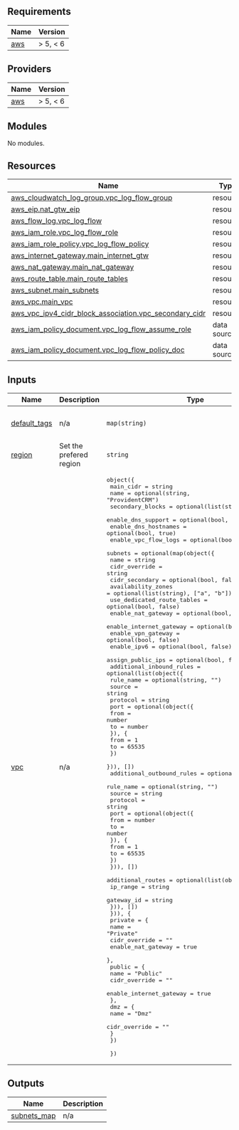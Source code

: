 <!-- BEGIN_TF_DOCS -->
## Requirements

| Name | Version |
|------|---------|
| <a name="requirement_aws"></a> [aws](#requirement\_aws) | > 5, < 6 |

## Providers

| Name | Version |
|------|---------|
| <a name="provider_aws"></a> [aws](#provider\_aws) | > 5, < 6 |

## Modules

No modules.

## Resources

| Name | Type |
|------|------|
| [aws_cloudwatch_log_group.vpc_log_flow_group](https://registry.terraform.io/providers/hashicorp/aws/latest/docs/resources/cloudwatch_log_group) | resource |
| [aws_eip.nat_gtw_eip](https://registry.terraform.io/providers/hashicorp/aws/latest/docs/resources/eip) | resource |
| [aws_flow_log.vpc_log_flow](https://registry.terraform.io/providers/hashicorp/aws/latest/docs/resources/flow_log) | resource |
| [aws_iam_role.vpc_log_flow_role](https://registry.terraform.io/providers/hashicorp/aws/latest/docs/resources/iam_role) | resource |
| [aws_iam_role_policy.vpc_log_flow_policy](https://registry.terraform.io/providers/hashicorp/aws/latest/docs/resources/iam_role_policy) | resource |
| [aws_internet_gateway.main_internet_gtw](https://registry.terraform.io/providers/hashicorp/aws/latest/docs/resources/internet_gateway) | resource |
| [aws_nat_gateway.main_nat_gateway](https://registry.terraform.io/providers/hashicorp/aws/latest/docs/resources/nat_gateway) | resource |
| [aws_route_table.main_route_tables](https://registry.terraform.io/providers/hashicorp/aws/latest/docs/resources/route_table) | resource |
| [aws_subnet.main_subnets](https://registry.terraform.io/providers/hashicorp/aws/latest/docs/resources/subnet) | resource |
| [aws_vpc.main_vpc](https://registry.terraform.io/providers/hashicorp/aws/latest/docs/resources/vpc) | resource |
| [aws_vpc_ipv4_cidr_block_association.vpc_secondary_cidr](https://registry.terraform.io/providers/hashicorp/aws/latest/docs/resources/vpc_ipv4_cidr_block_association) | resource |
| [aws_iam_policy_document.vpc_log_flow_assume_role](https://registry.terraform.io/providers/hashicorp/aws/latest/docs/data-sources/iam_policy_document) | data source |
| [aws_iam_policy_document.vpc_log_flow_policy_doc](https://registry.terraform.io/providers/hashicorp/aws/latest/docs/data-sources/iam_policy_document) | data source |

## Inputs

| Name | Description | Type | Default | Required |
|------|-------------|------|---------|:--------:|
| <a name="input_default_tags"></a> [default\_tags](#input\_default\_tags) | n/a | `map(string)` | <pre>{<br>  "module": "Network"<br>}</pre> | no |
| <a name="input_region"></a> [region](#input\_region) | Set the prefered region | `string` | `"eu-west-1"` | no |
| <a name="input_vpc"></a> [vpc](#input\_vpc) | n/a | <pre>object({<br>    main_cidr            = string<br>    name                 = optional(string, "ProvidentCRM")<br>    secondary_blocks     = optional(list(string), [])<br>    enable_dns_support   = optional(bool, true)<br>    enable_dns_hostnames = optional(bool, true)<br>    enable_vpc_flow_logs = optional(bool, true)<br>    subnets = optional(map(object({<br>      name                       = string<br>      cidr_override              = string<br>      cidr_secondary             = optional(bool, false)<br>      availability_zones         = optional(list(string), ["a", "b"])<br>      use_dedicated_route_tables = optional(bool, false)<br>      enable_nat_gateway         = optional(bool, false)<br>      enable_internet_gateway    = optional(bool, false)<br>      enable_vpn_gateway         = optional(bool, false)<br>      enable_ipv6                = optional(bool, false)<br>      assign_public_ips          = optional(bool, false)<br>      additional_inbound_rules = optional(list(object({<br>        rule_name = optional(string, "")<br>        source    = string<br>        protocol  = string<br>        port = optional(object({<br>          from = number<br>          to   = number<br>          }), {<br>          from = 1<br>          to   = 65535<br>        })<br>      })), [])<br>      additional_outbound_rules = optional(list(object({<br>        rule_name = optional(string, "")<br>        source    = string<br>        protocol  = string<br>        port = optional(object({<br>          from = number<br>          to   = number<br>          }), {<br>          from = 1<br>          to   = 65535<br>        })<br>      })), [])<br>      additional_routes = optional(list(object({<br>        ip_range   = string<br>        gateway_id = string<br>      })), [])<br>      })), {<br>      private = {<br>        name               = "Private"<br>        cidr_override      = ""<br>        enable_nat_gateway = true<br>      },<br>      public = {<br>        name                    = "Public"<br>        cidr_override           = ""<br>        enable_internet_gateway = true<br>      },<br>      dmz = {<br>        name          = "Dmz"<br>        cidr_override = ""<br>      }<br>    })<br><br>  })</pre> | n/a | yes |

## Outputs

| Name | Description |
|------|-------------|
| <a name="output_subnets_map"></a> [subnets\_map](#output\_subnets\_map) | n/a |
<!-- END_TF_DOCS -->